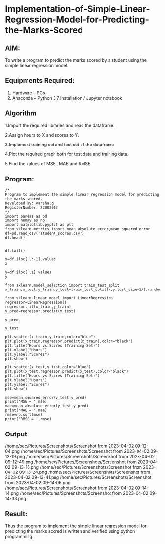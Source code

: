 # Implementation-of-Simple-Linear-Regression-Model-for-Predicting-the-Marks-Scored

## AIM:
To write a program to predict the marks scored by a student using the simple linear regression model.

## Equipments Required:
1. Hardware – PCs
2. Anaconda – Python 3.7 Installation / Jupyter notebook

## Algorithm
1.Import the required libraries and read the dataframe.

2.Assign hours to X and scores to Y.

3.Implement training set and test set of the dataframe

4.Plot the required graph both for test data and training data.

5.Find the values of MSE , MAE and RMSE.



## Program:
```
/*
Program to implement the simple linear regression model for predicting the marks scored.
Developed by: varsha.g
RegisterNumber: 22002003
*/
import pandas as pd
import numpy as np
import matplotlib.pyplot as plt
from sklearn.metrics import mean_absolute_error,mean_squared_error
df=pd.read_csv('student_scores.csv')
df.head()


df.tail()

x=df.iloc[:,:-1].values
x

y=df.iloc[:,1].values
y

from sklearn.model_selection import train_test_split
x_train,x_test,y_train,y_test=train_test_split(x,y,test_size=1/3,random_state=0)

from sklearn.linear_model import LinearRegression
regressor=LinearRegression()
regressor.fit(x_train,y_train)
y_pred=regressor.predict(x_test)

y_pred

y_test

plt.scatter(x_train,y_train,color="blue")
plt.plot(x_train,regressor.predict(x_train),color="black")
plt.title("Hours vs Scores (Training Set)")
plt.xlabel("Hours")
plt.ylabel("Scores")
plt.show()

plt.scatter(x_test,y_test,color="blue")
plt.plot(x_test,regressor.predict(x_test),color="black")
plt.title("Hours vs Scores (Training Set)")
plt.xlabel("Hours")
plt.ylabel("Scores")
plt.show()

mse=mean_squared_error(y_test,y_pred)
print('MSE = ',mse)
mae=mean_absolute_error(y_test,y_pred)
print('MAE = ',mae)
rmse=np.sqrt(mse)
print('RMSE = ',rmse)

```

## Output:
/home/sec/Pictures/Screenshots/Screenshot from 2023-04-02 09-12-04.png
/home/sec/Pictures/Screenshots/Screenshot from 2023-04-02 09-12-19.png
/home/sec/Pictures/Screenshots/Screenshot from 2023-04-02 09-12-49.png
/home/sec/Pictures/Screenshots/Screenshot from 2023-04-02 09-13-16.png
/home/sec/Pictures/Screenshots/Screenshot from 2023-04-02 09-13-24.png
/home/sec/Pictures/Screenshots/Screenshot from 2023-04-02 09-13-41.png
/home/sec/Pictures/Screenshots/Screenshot from 2023-04-02 09-14-06.png
/home/sec/Pictures/Screenshots/Screenshot from 2023-04-02 09-14-14.png
/home/sec/Pictures/Screenshots/Screenshot from 2023-04-02 09-14-33.png


## Result:
Thus the program to implement the simple linear regression model for predicting the marks scored is written and verified using python programming.
